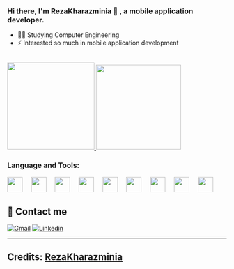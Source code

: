 ### Hi there, I'm RezaKharazminia 👋 , a mobile application developer.
- 👨‍💻 Studying Computer Engineering
- ⚡ Interested so much in mobile application development

<br>

<a href="https://github.com/Rez79Kh/github-readme-stats">
  <img width=200 src="https://github-readme-stats.vercel.app/api?username=Rez79Kh&theme=midnight-purple&show_icons=true&bg_color=0D1117&count_private=true" />
</a>
<a href="https://github.com/Rez79Kh/github-readme-stats">
  <img height=195 src="https://github-readme-stats.vercel.app/api/top-langs/?username=Rez79Kh&theme=midnight-purple&layout=compact&bg_color=0D1117" />
</a>

### Language and Tools:

<img src="https://cdn.jsdelivr.net/gh/devicons/devicon@latest/icons/c/c-original.svg" width="35px">&nbsp;&nbsp;&nbsp;&nbsp;
<img src="https://raw.githubusercontent.com/coderjojo/coderjojo/master/img/cpp.png" width="35px">&nbsp;&nbsp;&nbsp;&nbsp;
<img src="https://i.pinimg.com/originals/8c/b1/8c/8cb18c72082d13eb581cf6d452e8e266.png" width="35px">&nbsp;&nbsp;&nbsp;&nbsp;
<img src="https://cdn.jsdelivr.net/gh/devicons/devicon@latest/icons/python/python-original.svg" width="35px">&nbsp;&nbsp;&nbsp;&nbsp;
<img src="https://i.imgur.com/6nJGNMN.png" width="35px">&nbsp;&nbsp;&nbsp;&nbsp;
<img src="https://i.imgur.com/6nJGNMN.png" width="35px">&nbsp;&nbsp;&nbsp;&nbsp;
<img src="https://img.icons8.com/color/48/000000/java-coffee-cup-logo.png" width="35px">&nbsp;&nbsp;&nbsp;&nbsp;
<img src="https://i.imgur.com/6nJGNMN.png" width="35px">&nbsp;&nbsp;&nbsp;&nbsp;
<img src="https://cdn.jsdelivr.net/gh/devicons/devicon@latest/icons/flutter/flutter-original.svg" width="35px">&nbsp;&nbsp;&nbsp;&nbsp;

## 📧 Contact me

<p>
  <a href="mailto:reza.kharazmi1379@gmail.com"><img alt="Gmail" title="Reza Kharazminia Gmail" src="https://img.shields.io/badge/Gmail-D14836?style=for-the-badge&logo=gmail&logoColor=white"></a>
  <a href="https://www.linkedin.com/in/reza-kharazminia-21998018a/"><img alt="Linkedin" title="Reza Kharazminia Linkedin" src="https://img.shields.io/badge/LinkedIn-0077B5?style=for-the-badge&logo=linkedin&logoColor=white"></a>
</p>

-----
Credits: [RezaKharazminia](https://github.com/Rez79Kh)
-----
